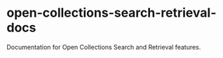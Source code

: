# open-collections-search-retrieval-docs
Documentation for Open Collections Search and Retrieval features.
